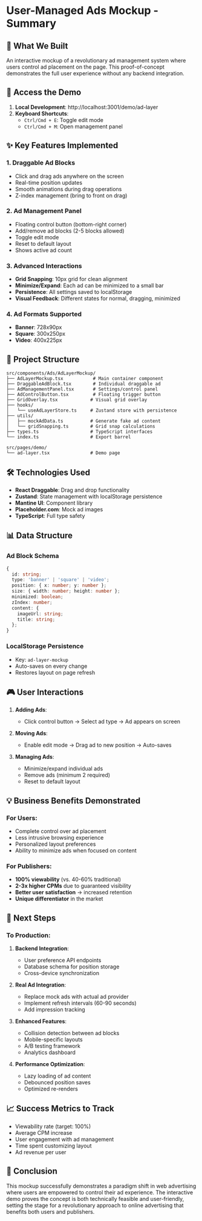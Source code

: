 # User-Managed Ads Mockup - Summary

## 🎯 What We Built

An interactive mockup of a revolutionary ad management system where users control ad placement on the page. This proof-of-concept demonstrates the full user experience without any backend integration.

## 🚀 Access the Demo

1. **Local Development**: http://localhost:3001/demo/ad-layer
2. **Keyboard Shortcuts**:
   - `Ctrl/Cmd + E`: Toggle edit mode
   - `Ctrl/Cmd + M`: Open management panel

## ✨ Key Features Implemented

### 1. **Draggable Ad Blocks**
- Click and drag ads anywhere on the screen
- Real-time position updates
- Smooth animations during drag operations
- Z-index management (bring to front on drag)

### 2. **Ad Management Panel**
- Floating control button (bottom-right corner)
- Add/remove ad blocks (2-5 blocks allowed)
- Toggle edit mode
- Reset to default layout
- Shows active ad count

### 3. **Advanced Interactions**
- **Grid Snapping**: 10px grid for clean alignment
- **Minimize/Expand**: Each ad can be minimized to a small bar
- **Persistence**: All settings saved to localStorage
- **Visual Feedback**: Different states for normal, dragging, minimized

### 4. **Ad Formats Supported**
- **Banner**: 728x90px
- **Square**: 300x250px  
- **Video**: 400x225px

## 📁 Project Structure

```
src/components/Ads/AdLayerMockup/
├── AdLayerMockup.tsx           # Main container component
├── DraggableAdBlock.tsx        # Individual draggable ad
├── AdManagementPanel.tsx       # Settings/control panel
├── AdControlButton.tsx         # Floating trigger button
├── GridOverlay.tsx            # Visual grid overlay
├── hooks/
│   └── useAdLayerStore.ts     # Zustand store with persistence
├── utils/
│   ├── mockAdData.ts          # Generate fake ad content
│   └── gridSnapping.ts        # Grid snap calculations
├── types.ts                   # TypeScript interfaces
└── index.ts                   # Export barrel

src/pages/demo/
└── ad-layer.tsx               # Demo page
```

## 🛠️ Technologies Used

- **React Draggable**: Drag and drop functionality
- **Zustand**: State management with localStorage persistence
- **Mantine UI**: Component library
- **Placeholder.com**: Mock ad images
- **TypeScript**: Full type safety

## 📊 Data Structure

### Ad Block Schema
```typescript
{
  id: string;
  type: 'banner' | 'square' | 'video';
  position: { x: number; y: number };
  size: { width: number; height: number };
  minimized: boolean;
  zIndex: number;
  content: {
    imageUrl: string;
    title: string;
  };
}
```

### LocalStorage Persistence
- Key: `ad-layer-mockup`
- Auto-saves on every change
- Restores layout on page refresh

## 🎮 User Interactions

1. **Adding Ads**:
   - Click control button → Select ad type → Ad appears on screen

2. **Moving Ads**:
   - Enable edit mode → Drag ad to new position → Auto-saves

3. **Managing Ads**:
   - Minimize/expand individual ads
   - Remove ads (minimum 2 required)
   - Reset to default layout

## 💡 Business Benefits Demonstrated

### For Users:
- Complete control over ad placement
- Less intrusive browsing experience
- Personalized layout preferences
- Ability to minimize ads when focused on content

### For Publishers:
- **100% viewability** (vs. 40-60% traditional)
- **2-3x higher CPMs** due to guaranteed visibility
- **Better user satisfaction** → increased retention
- **Unique differentiator** in the market

## 🚦 Next Steps

### To Production:
1. **Backend Integration**:
   - User preference API endpoints
   - Database schema for position storage
   - Cross-device synchronization

2. **Real Ad Integration**:
   - Replace mock ads with actual ad provider
   - Implement refresh intervals (60-90 seconds)
   - Add impression tracking

3. **Enhanced Features**:
   - Collision detection between ad blocks
   - Mobile-specific layouts
   - A/B testing framework
   - Analytics dashboard

4. **Performance Optimization**:
   - Lazy loading of ad content
   - Debounced position saves
   - Optimized re-renders

## 📈 Success Metrics to Track

- Viewability rate (target: 100%)
- Average CPM increase
- User engagement with ad management
- Time spent customizing layout
- Ad revenue per user

## 🎯 Conclusion

This mockup successfully demonstrates a paradigm shift in web advertising where users are empowered to control their ad experience. The interactive demo proves the concept is both technically feasible and user-friendly, setting the stage for a revolutionary approach to online advertising that benefits both users and publishers.